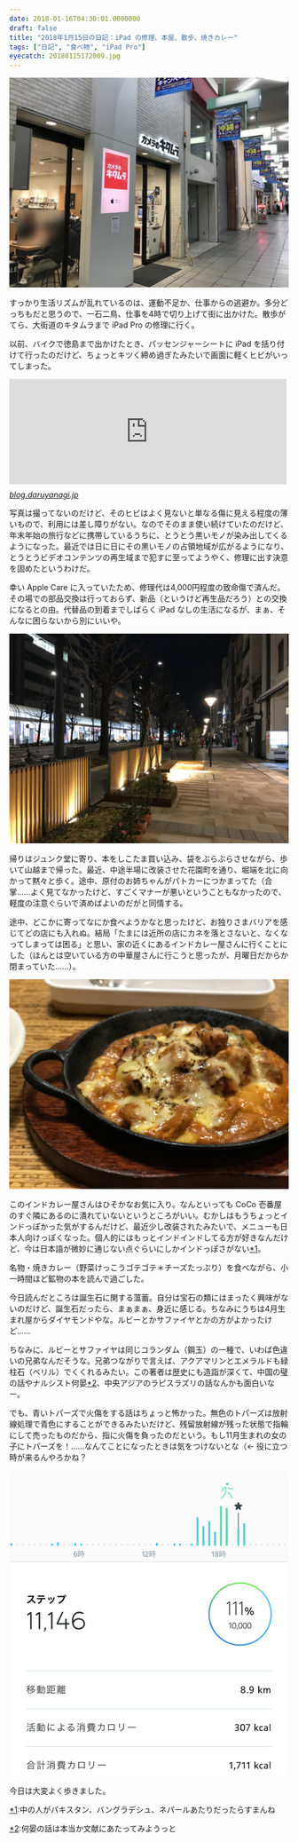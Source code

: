 ```yaml
---
date: 2018-01-16T04:30:01.0000000
draft: false
title: "2018年1月15日の日記：iPad の修理、本屋、散歩、焼きカレー"
tags: ["日記", "食べ物", "iPad Pro"]
eyecatch: 20180115172009.jpg
---
```

<p><span itemscope itemtype="http://schema.org/Photograph"><img src="20180115172009.jpg" alt="f:id:daruyanagi:20180115172009j:plain" title="f:id:daruyanagi:20180115172009j:plain" class="hatena-fotolife" itemprop="image"></span></p><p>すっかり生活リズムが乱れているのは、運動不足か、仕事からの逃避か。多分どっちもだと思うので、一石二鳥、仕事を4時で切り上げて街に出かけた。散歩がてら、大街道のキタムラまで iPad Pro の修理に行く。</p><p>以前、バイクで徳島まで出かけたとき、パッセンジャーシートに iPad を括り付けて行ったのだけど、ちょっとキツく締め過ぎたみたいで画面に軽くヒビがいってしまった。</p><p><iframe src="https://hatenablog-parts.com/embed?url=http%3A%2F%2Fblog.daruyanagi.jp%2Fentry%2F2017%2F10%2F18%2F013351" title="財布も持たず一泊旅行のつもりで大麻比古神社までバイクで出掛けた俺さまの末路（震え声 - だるろぐ" class="embed-card embed-blogcard" scrolling="no" frameborder="0" style="display: block; width: 100%; height: 190px; max-width: 500px; margin: 10px 0px;"></iframe><cite class="hatena-citation"><a href="http://blog.daruyanagi.jp/entry/2017/10/18/013351">blog.daruyanagi.jp</a></cite></p><p>写真は撮ってないのだけど、そのヒビはよく見ないと単なる傷に見える程度の薄いもので、利用には差し障りがない。なのでそのまま使い続けていたのだけど、年末年始の旅行などに携帯しているうちに、とうとう黒いモノが染み出してくるようになった。最近では日に日にその黒いモノの占領地域が広がるようになり、とうとうビデオコンテンツの再生域まで犯すに至ってようやく、修理に出す決意を固めたというわけだ。</p><p>幸い Apple Care に入っていたため、修理代は4,000円程度の致命傷で済んだ。その場での部品交換は行っておらず、新品（というけど再生品だろう）との交換になるとの由。代替品の到着までしばらく iPad なしの生活になるが、まぁ、そんなに困らないから別にいいや。</p><p><span itemscope itemtype="http://schema.org/Photograph"><img src="20180115180230.jpg" alt="f:id:daruyanagi:20180115180230j:plain" title="f:id:daruyanagi:20180115180230j:plain" class="hatena-fotolife" itemprop="image"></span></p><p>帰りはジュンク堂に寄り、本をしこたま買い込み、袋をぶらぶらさせながら、歩いて山越まで帰った。最近、中途半場に改装させた花園町を通り、堀端を北に向かって黙々と歩く。途中、原付のお姉ちゃんがパトカーにつかまってた（合掌……よく見てなかったけど、すごくマナーが悪いということもなかったので、軽度の注意ぐらいで済めばよいのだがと同情する。</p><p>途中、どこかに寄ってなにか食べようかなと思ったけど、お独りさまバリアを感じてどの店にも入れぬ。結局「たまには近所の店にカネを落とさないと、なくなってしまっては困る」と思い、家の近くにあるインドカレー屋さんに行くことにした（ほんとは空いている方の中華屋さんに行こうと思ったが、月曜日だからか閉まっていた……）。</p><p><span itemscope itemtype="http://schema.org/Photograph"><img src="20180115190126.jpg" alt="f:id:daruyanagi:20180115190126j:plain" title="f:id:daruyanagi:20180115190126j:plain" class="hatena-fotolife" itemprop="image"></span></p><p>このインドカレー屋さんはひそかなお気に入り。なんといっても CoCo 壱番屋のすぐ隣にあるのに潰れていないというところがいい。むかしはもうちょっとインドっぽかった気がするんだけど、最近少し改装されたみたいで、メニューも日本人向けっぽくなった。個人的にはもっとインドインドしてる方が好きなんだけど、今は日本語が微妙に通じない点ぐらいにしかインドっぽさがない<a href="#f-6417731e" name="fn-6417731e" title="中の人がパキスタン、バングラデシュ、ネパールあたりだったらすまんね">*1</a>。</p><p>名物・焼きカレー（野菜けっこうゴテゴテ＊チーズたっぷり）を食べながら、小一時間ほど鉱物の本を読んで過ごした。</p><p>今日読んだところは誕生石に関する薀蓄。自分は宝石の類にはまったく興味がないのだけど、誕生石だったら、まぁまぁ、身近に感じる。ちなみにうちは4月生まれ屋からダイヤモンドやな。ルビーとかサファイヤとかの方がよかったけど……</p><p>ちなみに、ルビーとサファイヤは同じコランダム（鋼玉）の一種で、いわば色違いの兄弟なんだそうな。兄弟つながりで言えば、アクアマリンとエメラルドも緑柱石（ベリル）でくくれるみたい。この著者は歴史にも造詣が深くて、中国の璧の話やナルシスト何晏<a href="#f-33fc0ad3" name="fn-33fc0ad3" title="何晏の話は本当か文献にあたってみようっと">*2</a>、中央アジアのラピスラズリの話なんかも面白いなー。</p><p>でも、青いトパーズで火傷をする話はちょっと怖かった。無色のトパーズは放射線処理で青色にすることができるみたいだけど、残留放射線が残った状態で指輪にして売ったものだから、指に火傷を負ったのだという。もし11月生まれの女の子にトパーズを！……なんてことになったときは気をつけないとな（← 役に立つ時が来るんやろかね？</p><p><span itemscope itemtype="http://schema.org/Photograph"><img src="20180116043047.png" alt="f:id:daruyanagi:20180116043047p:plain" title="f:id:daruyanagi:20180116043047p:plain" class="hatena-fotolife" itemprop="image"></span></p><p>今日は大変よく歩きました。</p>
<div class="footnote">
<p class="footnote"><a href="#fn-6417731e" name="f-6417731e" class="footnote-number">*1</a><span class="footnote-delimiter">:</span><span class="footnote-text">中の人がパキスタン、バングラデシュ、ネパールあたりだったらすまんね</span></p>
<p class="footnote"><a href="#fn-33fc0ad3" name="f-33fc0ad3" class="footnote-number">*2</a><span class="footnote-delimiter">:</span><span class="footnote-text">何晏の話は本当か文献にあたってみようっと</span></p>
</div>